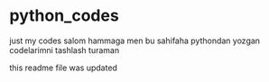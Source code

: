 # python_codes
just my codes
salom hammaga men bu sahifaha pythondan yozgan codelarimni tashlash turaman

this readme file was updated 
